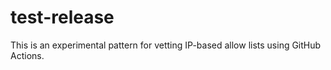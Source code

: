 # test-release

This is an experimental pattern for vetting IP-based allow lists using GitHub Actions.
